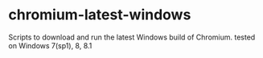 # chromium-latest-windows
Scripts to download and run the latest Windows build of Chromium.
tested on Windows 7(sp1), 8, 8.1

